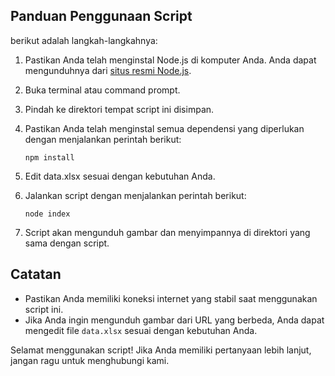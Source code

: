 ## Panduan Penggunaan Script

berikut adalah langkah-langkahnya:

1. Pastikan Anda telah menginstal Node.js di komputer Anda. Anda dapat mengunduhnya dari [situs resmi Node.js](https://nodejs.org).
2. Buka terminal atau command prompt.
3. Pindah ke direktori tempat script ini disimpan.
4. Pastikan Anda telah menginstal semua dependensi yang diperlukan dengan menjalankan perintah berikut:

   ```shell
   npm install
   ```

5. Edit data.xlsx sesuai dengan kebutuhan Anda.
6. Jalankan script dengan menjalankan perintah berikut:

   ```shell
   node index
   ```

7. Script akan mengunduh gambar dan menyimpannya di direktori yang sama dengan script.

## Catatan

- Pastikan Anda memiliki koneksi internet yang stabil saat menggunakan script ini.
- Jika Anda ingin mengunduh gambar dari URL yang berbeda, Anda dapat mengedit file `data.xlsx` sesuai dengan kebutuhan Anda.

Selamat menggunakan script! Jika Anda memiliki pertanyaan lebih lanjut, jangan ragu untuk menghubungi kami.
